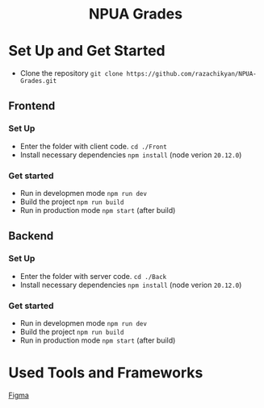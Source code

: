 <h1 align="center">NPUA Grades</h1>

# Set Up and Get Started
- Clone the repository `git clone https://github.com/razachikyan/NPUA-Grades.git`

## Frontend

### Set Up

- Enter the folder with client code. `cd ./Front`
- Install necessary dependencies `npm install`
  (node verion `20.12.0`)

### Get started

- Run in developmen mode `npm run dev`
- Build the project `npm run build`
- Run in production mode `npm start` (after build)

## Backend

### Set Up

- Enter the folder with server code. `cd ./Back`
- Install necessary dependencies `npm install`
  (node verion `20.12.0`)

### Get started

- Run in developmen mode `npm run dev`
- Build the project `npm run build`
- Run in production mode `npm start` (after build)

# Used Tools and Frameworks

[Figma](https://www.figma.com/file/vGOP0ne2AezZBReroXWNK7/Untitled?type=design&mode=design)
